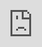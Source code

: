 ```yaml
---
categories:
- Biking
date: "2012-02-20"
tags:
- dharamshala
- kangra-valley
- rides
title: Tour of Kangra ride
---
```


**Day One 27th January, 2012** Dharamshala – Shahpur – Lunj – Masroor Rock Temples – Nagrota suriyan (Distance 85 kms)

**Day Two 28th January, 2012** Nagrota suriyan – Ranital – Baroh – Nangni – Jaisinghpur – Andretta – Baijnath – Bir (103 kms)

**Day Three 29th January, 2012** Bir – Baijnath – Palampur – Dharamshala (73 kms)

<iframe id="iframe" style="width: 100%; height: 100%; position: absolute; top: 0; left: 0;" src="https://srikanthperinkulam.com/flickr/slideshowholder.php?full=1&amp;height=50&amp;size=big&amp;setId=72157649124080463&amp;trans=1&amp;thumbnails=0&amp;transition=0&amp;layoutType=responsive&amp;sort=0" width="100%" height="100%" frameborder="0" scrolling="no"></iframe>
